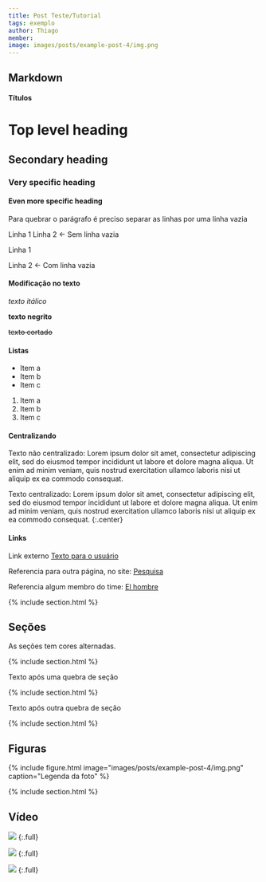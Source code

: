 ```yaml
---
title: Post Teste/Tutorial
tags: exemplo
author: Thiago
member:
image: images/posts/example-post-4/img.png
---
```


## Markdown

#### Títulos

# Top level heading
## Secondary heading
### Very specific heading
#### Even more specific heading

Para quebrar o parágrafo é preciso separar as linhas por uma linha vazia

Linha 1
Linha 2 <- Sem linha vazia

Linha 1

Linha 2 <- Com linha vazia

#### Modificação no texto

_texto itálico_

**texto negrito**

~~texto cortado~~

#### Listas

- Item a
- Item b
- Item c

1. Item a
2. Item b
3. Item c

#### Centralizando

Texto não centralizado: Lorem ipsum dolor sit amet, consectetur adipiscing elit, sed do eiusmod tempor incididunt ut labore et dolore magna aliqua. Ut enim ad minim veniam, quis nostrud exercitation ullamco laboris nisi ut aliquip ex ea commodo consequat.

Texto centralizado: Lorem ipsum dolor sit amet, consectetur adipiscing elit, sed do eiusmod tempor incididunt ut labore et dolore magna aliqua. Ut enim ad minim veniam, quis nostrud exercitation ullamco laboris nisi ut aliquip ex ea commodo consequat.
{:.center}

#### Links

Link externo [Texto para o usuário](https://www.google.com/)

Referencia para outra página, no site: [Pesquisa](/research)

Referencia algum membro do time: [El hombre](/members/gabriel)

{% include section.html %}

## Seções

As seções tem cores alternadas.

{% include section.html %} 

Texto após uma quebra de seção

{% include section.html %} 

Texto após outra quebra de seção

{% include section.html %} 

## Figuras

{%
  include figure.html
  image="images/posts/example-post-4/img.png"
  caption="Legenda da foto"
%}

{% include section.html %}

## Vídeo

![](https://www.youtube.com/watch?v=worP6qwyBGQ)
{:.full}

![](https://www.dailymotion.com/video/x7tfyq3)
{:.full}

![](https://vimeo.com/263856289)
{:.full}
